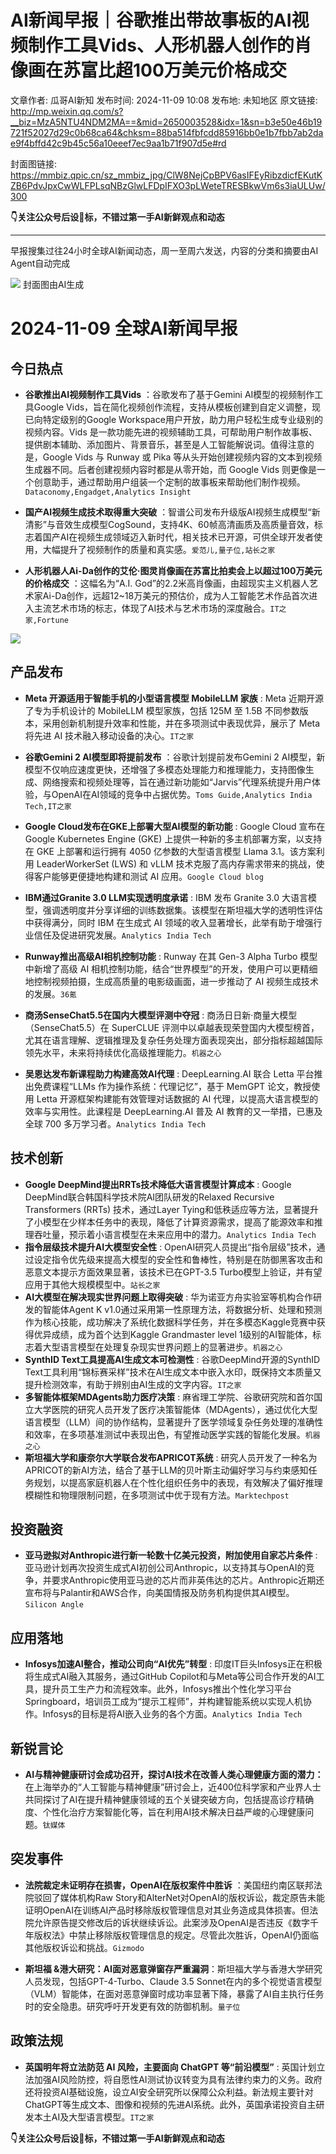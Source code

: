 # AI新闻早报｜谷歌推出带故事板的AI视频制作工具Vids、人形机器人创作的肖像画在苏富比超100万美元价格成交

文章作者: 瓜哥AI新知
发布时间: 2024-11-09 10:08
发布地: 未知地区
原文链接: http://mp.weixin.qq.com/s?__biz=MzA5NTU4NDM2MA==&mid=2650003528&idx=1&sn=b3e50e46b19721f52027d29c0b68ca64&chksm=88ba514fbfcdd85916bb0e1b7fbb7ab2dae9f4bffd42c9b45c56a10eeef7ec9aa1b71f907d5e#rd

封面图链接: https://mmbiz.qpic.cn/sz_mmbiz_jpg/ClW8NejCpBPV6asIFEyRibzdicfEKutKZB6PdvJpxCwWLFPLsqNBzGlwLFDpIFXO3pLWeteTRESBkwVm6s3iaULUw/300

**👇关注公众号后设🌟标，不错过第一手AI新鲜观点和动态**

****

早报搜集过往24小时全球AI新闻动态，周一至周六发送，内容的分类和摘要由AI Agent自动完成

![](https://mmbiz.qpic.cn/sz_mmbiz_png/ClW8NejCpBPV6asIFEyRibzdicfEKutKZB46uBgO0P6lhsUSo0qzFSR97S7fY2GS3qc0MaoVuBjC6aNetZJIwCww/640?wx_fmt=png&from=appmsg)
封面图由AI生成

# 2024-11-09 全球AI新闻早报

## 今日热点

  * **谷歌推出AI视频制作工具Vids** ：谷歌发布了基于Gemini AI模型的视频制作工具Google Vids，旨在简化视频创作流程，支持从模板创建到自定义调整，现已向特定级别的Google Workspace用户开放，助力用户轻松生成专业级别的视频内容。Vids 是一款功能先进的视频辅助工具，可帮助用户制作故事板、提供剧本辅助、添加图片、背景音乐，甚至是人工智能解说词。值得注意的是，Google Vids 与 Runway 或 Pika 等从头开始创建视频内容的文本到视频生成器不同。后者创建视频内容时都是从零开始，而 Google Vids 则更像是一个创意助手，通过帮助用户组装一个定制的故事板来帮助他们制作视频。`Dataconomy,Engadget,Analytics Insight`

  * **国产AI视频生成技术取得重大突破** ：智谱公司发布升级版AI视频生成模型“新清影”与音效生成模型CogSound，支持4K、60帧高清画质及高质量音效，标志着国产AI在视频生成领域迈入新时代，相关技术已开源，可供全球开发者使用，大幅提升了视频制作的质量和真实感。`爱范儿,量子位,站长之家`

  * **人形机器人Ai-Da创作的艾伦·图灵肖像画在苏富比拍卖会上以超过100万美元的价格成交** ：这幅名为“A.I. God”的2.2米高肖像画，由超现实主义机器人艺术家Ai-Da创作，远超12~18万美元的预估价，成为人工智能艺术作品首次进入主流艺术市场的标志，体现了AI技术与艺术市场的深度融合。`IT之家,Fortune`

![](https://mmbiz.qpic.cn/sz_mmbiz_png/ClW8NejCpBPV6asIFEyRibzdicfEKutKZBiajCicRYvicCrOich3Qx1XTCia3vSq1MqpsUYHcLexgjYgdIw5vSJ3odxicQ/640?wx_fmt=png&from=appmsg)

## 产品发布

  * **Meta 开源适用于智能手机的小型语言模型 MobileLLM 家族** : Meta 近期开源了专为手机设计的 MobileLLM 模型家族，包括 125M 至 1.5B 不同参数版本，采用创新机制提升效率和性能，并在多项测试中表现优异，展示了 Meta 将先进 AI 技术融入移动设备的决心。`IT之家`

  * **谷歌Gemini 2 AI模型即将提前发布** ：谷歌计划提前发布Gemini 2 AI模型，新模型不仅响应速度更快，还增强了多模态处理能力和推理能力，支持图像生成、网络搜索和视频处理等，旨在通过新功能如“Jarvis”代理系统提升用户体验，与OpenAI在AI领域的竞争中占据优势。`Toms Guide,Analytics India Tech,IT之家`

  * **Google Cloud发布在GKE上部署大型AI模型的新功能** : Google Cloud 宣布在 Google Kubernetes Engine (GKE) 上提供一种新的多主机部署方案，以支持在 GKE 上部署和运行拥有 4050 亿参数的大型语言模型 Llama 3.1。该方案利用 LeaderWorkerSet (LWS) 和 vLLM 技术克服了高内存需求带来的挑战，使得客户能够更便捷地构建和测试 AI 应用。`Google Cloud blog`

  * **IBM通过Granite 3.0 LLM实现透明度承诺** : IBM 发布 Granite 3.0 大语言模型，强调透明度并分享详细的训练数据集。该模型在斯坦福大学的透明性评估中获得满分，同时 IBM 在生成式 AI 领域的收入显著增长，此举有助于增强行业信任及促进研究发展。`Analytics India Tech`

  * **Runway推出高级AI相机控制功能** : Runway 在其 Gen-3 Alpha Turbo 模型中新增了高级 AI 相机控制功能，结合“世界模型”的开发，使用户可以更精细地控制视频拍摄，生成高质量的电影级画面，进一步推动了 AI 视频生成技术的发展。`36氪`

  * **商汤SenseChat5.5在国内大模型评测中夺冠** : 商汤日日新·商量大模型（SenseChat5.5）在 SuperCLUE 评测中以卓越表现荣登国内大模型榜首，尤其在语言理解、逻辑推理及复杂任务处理方面表现突出，部分指标超越国际领先水平，未来将持续优化高级推理能力。`机器之心`

  * **吴恩达发布新课程助力构建高效AI代理** : DeepLearning.AI 联合 Letta 平台推出免费课程“LLMs 作为操作系统：代理记忆”，基于 MemGPT 论文，教授使用 Letta 开源框架构建能有效管理对话数据的 AI 代理，以提高大语言模型的效率与实用性。此课程是 DeepLearning.AI 普及 AI 教育的又一举措，已惠及全球 700 多万学习者。`Analytics India Tech`

## 技术创新

  * **Google DeepMind提出RRTs技术降低大语言模型计算成本** : Google DeepMind联合韩国科学技术院AI团队研发的Relaxed Recursive Transformers (RRTs) 技术，通过Layer Tying和低秩适应等方法，显著提升了小模型在少样本任务中的表现，降低了计算资源需求，提高了能源效率和推理吞吐量，预示着小语言模型在未来应用中的潜力。`Analytics India Tech`
  * **指令层级技术提升AI大模型安全性** : OpenAI研究人员提出“指令层级”技术，通过设定指令优先级来提高大模型的安全性和鲁棒性，特别是在防御黑客攻击和恶意文本提示方面效果显著，该技术已在GPT-3.5 Turbo模型上验证，并有望应用于其他大规模模型中。`站长之家`
  * **AI大模型在解决现实世界问题上取得突破** : 华为诺亚方舟实验室等机构合作研发的智能体Agent K v1.0通过采用第一性原理方法，将数据分析、处理和预测作为核心技能，成功解决了系统化数据科学任务，并在多模态Kaggle竞赛中获得优异成绩，成为首个达到Kaggle Grandmaster level 1级别的AI智能体，标志着大型语言模型在处理复杂现实世界问题上的显著进步。`机器之心`
  * **SynthID Text工具提高AI生成文本可检测性** : 谷歌DeepMind开源的SynthID Text工具利用“锦标赛采样”技术在AI生成文本中嵌入水印，既保持文本质量又提升检测效率，有助于辨别由AI生成的文字内容。`IT之家`
  * **多智能体框架MDAgents助力医疗决策** : 麻省理工学院、谷歌研究院和首尔国立大学医院的研究人员开发了医疗决策智能体（MDAgents），通过优化大型语言模型（LLM）间的协作结构，显著提升了医学领域复杂任务处理的准确性和效率，在多项基准测试中表现出色，有望推动医学实践的智能化发展。`机器之心`
  * **斯坦福大学和康奈尔大学联合发布APRICOT系统** : 研究人员开发了一种名为APRICOT的新AI方法，结合了基于LLM的贝叶斯主动偏好学习与约束感知任务规划，以提高家庭机器人在个性化组织任务中的表现，有效解决了偏好推理模糊性和物理限制问题，在多项测试中优于现有方法。`Marktechpost`

## 投资融资

  * **亚马逊拟对Anthropic进行新一轮数十亿美元投资，附加使用自家芯片条件** : 亚马逊计划再次投资生成式AI初创公司Anthropic，以支持其与OpenAI的竞争，并要求Anthropic使用亚马逊的芯片而非英伟达的芯片。Anthropic近期还宣布将与Palantir和AWS合作，向美国情报及防务机构提供其AI模型。`Silicon Angle`

## 应用落地

  * **Infosys加速AI整合，推动公司向“AI优先”转型** : 印度IT巨头Infosys正在积极将生成式AI融入其服务，通过GitHub Copilot和与Meta等公司合作开发的AI工具，提升员工生产力和流程效率。此外，Infosys推出个性化学习平台Springboard，培训员工成为“提示工程师”，并构建智能系统以实现人机协作。Infosys的目标是将AI嵌入业务的各个方面。`Analytics India Tech`

## 新锐言论

  * **AI与精神健康研讨会成功召开，探讨AI技术在改善人类心理健康方面的潜力：** 在上海举办的“人工智能与精神健康”研讨会上，近400位科学家和产业界人士共同探讨了AI在提升精神健康领域的五个关键突破方向，包括提高诊疗精确度、个性化治疗方案智能化等，旨在利用AI技术解决日益严峻的心理健康问题。`钛媒体`

## 突发事件

  * **法院裁定未证明存在损害，OpenAI在版权案件中胜诉** ：美国纽约南区联邦法院驳回了媒体机构Raw Story和AlterNet对OpenAI的版权诉讼，裁定原告未能证明OpenAI在训练AI产品时移除版权管理信息对其业务造成具体损害。但法院允许原告提交修改后的诉状继续诉讼。此案涉及OpenAI是否违反《数字千年版权法》中禁止移除版权管理信息的规定。尽管此次胜诉，OpenAI仍面临其他版权诉讼和挑战。`Gizmodo`

  * **斯坦福 &港大研究：AI面对恶意弹窗存严重漏洞**：斯坦福大学与香港大学研究人员发现，包括GPT-4-Turbo、Claude 3.5 Sonnet在内的多个视觉语言模型（VLM）智能体，在面对恶意弹窗时成功率显著下降，暴露了AI自主执行任务时的安全隐患。研究呼吁开发更有效的防御机制。`量子位`

## 政策法规

  * **英国明年将立法防范 AI 风险，主要面向 ChatGPT 等“前沿模型”** : 英国计划立法加强AI风险防控，将自愿性AI测试协议转变为具有法律约束力的义务。政府还将投资AI基础设施，设立AI安全研究所以保障公众利益。新法规主要针对ChatGPT等生成文本、图像和视频的先进AI系统。此外，英国承诺投资自主研发本土AI及大型语言模型。`IT之家`

**👇关注公众号后设🌟标，不错过第一手AI新鲜观点和动态**

  

